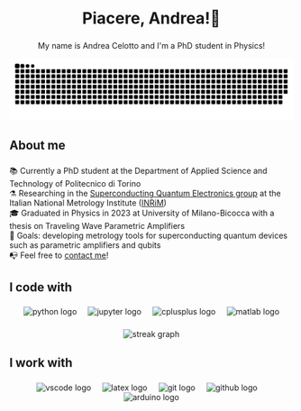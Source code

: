 <h1 align="center">Piacere, Andrea!👋</h1>

###

<p align="center">My name is Andrea Celotto and I'm a PhD student in Physics!</p>

<!--- credits to 1999AZZAR for the snake!-->
<div align="center">
  <img src="https://github.com/1999AZZAR/1999AZZAR/blob/main/resources/img/grid-snake.svg" alt="snake" />
</div>

###

<h2 align="left">About me</h2>

###

<p align="left">📚 Currently a PhD student at the Department of Applied Science and Technology of Politecnico di Torino<br>⚗️ Researching in the <a href="https://github.com/SQE-INRiM">Superconducting Quantum Electronics group</a> at the Italian National Metrology Institute (<a href="https://www.inrim.it/it">INRiM</a>) <br>🎓 Graduated in Physics in 2023 at University of Milano-Bicocca with a thesis on Traveling Wave Parametric Amplifiers<br>🎯 Goals: developing metrology tools for superconducting quantum devices such as parametric amplifiers and qubits<br>📭 Feel free to <a href="mailto:andrea.celotto@polito.it">contact me</a>!</p>

###

<h2 align="left">I code with</h2>

###

<div align="center">
  <img src="https://cdn.jsdelivr.net/gh/devicons/devicon/icons/python/python-original.svg" height="40" alt="python logo"  />
  <img width="12" />
  <img src="https://cdn.jsdelivr.net/gh/devicons/devicon/icons/jupyter/jupyter-original.svg" height="40" alt="jupyter logo"  />
  <img width="12" />
  <img src="https://cdn.jsdelivr.net/gh/devicons/devicon/icons/cplusplus/cplusplus-original.svg" height="40" alt="cplusplus logo"  />
  <img width="12" />
  <img src="https://cdn.jsdelivr.net/gh/devicons/devicon/icons/matlab/matlab-original.svg" height="40" alt="matlab logo"  />
</div>

###

<div align="center">
  <img src="https://streak-stats.demolab.com?user=andc8&locale=en&mode=daily&theme=dracula&hide_border=false&border_radius=5&order=3" height="150" alt="streak graph"  />
</div>

###

<h2 align="left">I work with</h2>

###

<div align="center">
  <img src="https://skillicons.dev/icons?i=vscode" height="40" alt="vscode logo"  />
  <img width="12" />
  <img src="https://skillicons.dev/icons?i=latex" height="40" alt="latex logo"  />
  <img width="12" />
  <img src="https://skillicons.dev/icons?i=git" height="40" alt="git logo"  />
  <img width="12" />
  <img src="https://skillicons.dev/icons?i=github" height="40" alt="github logo"  />
  <img width="12" />
  <img src="https://cdn.jsdelivr.net/gh/devicons/devicon/icons/arduino/arduino-original.svg" height="40" alt="arduino logo"  />
</div>
